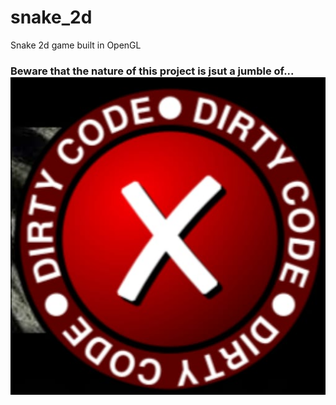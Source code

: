 # snake_2d

Snake 2d game built in OpenGL

### Beware that the nature of this project is jsut a jumble of...![bad_code](bad_code.jpeg)
